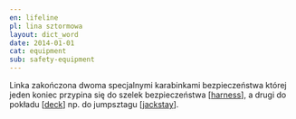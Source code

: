 ```yaml
---
en: lifeline
pl: lina sztormowa
layout: dict_word
date: 2014-01-01
cat: equipment
sub: safety-equipment
---
```


Linka zakończona dwoma specjalnymi karabinkami bezpieczeństwa której jeden koniec przypina się do
szelek bezpieczeństwa [[harness](/dict/h/harness.html)], a drugi do pokładu [[deck](/dict/d/deck.html)]
np. do jumpsztagu [[jackstay](/dict/j/jackstay.html)].